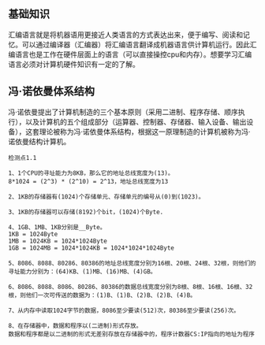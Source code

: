 基础知识
---

汇编语言就是将机器语用更接近人类语言的方式表达出来，便于编写、阅读和记忆。可以通过编译器（汇编器）将汇编语言翻译成机器语言供计算机运行。因此汇编语言也是工作在硬件层面上的语言（可以直接操控cpu和内存）。想要学习汇编语言必须对计算机硬件知识有一定的了解。

## 冯·诺依曼体系结构

冯·诺依曼提出了计算机制造的三个基本原则（采用二进制、程序存储、顺序执行），以及计算机的五个组成部分（运算器、控制器、存储器、输入设备、输出设备），这套理论被称为冯·诺依曼体系结构，根据这一原理制造的计算机被称为冯·诺依曼结构计算机。
<!-- 
虽然这么多年来计算机发生了翻天覆地的变化，但是我们的计算机仍然运行再冯·诺依曼体系结构上，包括手机、平板等设备。现如今(2021年)的PC机DIY市场受移动端的影响已远不如10年前火热，加上虚拟币暴涨导致显卡溢价严重，DIY已死的声音也越来越大。受电子商务的兴起和快递行业的快速发展的影响，现在DIY大部分也都都线上渠道，线下渠道如各地的电脑城都举步维艰。

DIY就是我们自己购买硬件攒机。大体可以分类两类
 - 主机：CPU、主板、内存、硬盘、显卡、电源、机箱、散热器
 - 外设：显示器、键盘、鼠标 （声卡、网卡、光驱、音箱）

我们来看下这些硬件跟冯·诺依曼体系结构中的5大组成部分的关系。
通常把运算器和控制器合在一起称为中央处理器,也就是CPU。也就是说CPU包含了ALU（算术逻辑运算单元）和CU（控制单元）两大部件。
存储器一般指内存和硬盘两大存储部件。但实际上计算机体系内能存储信息的部件都可以称之为存储器，比如CPU内存的寄存器、一二级三级缓存，主板、显卡、网卡上的ROM，显存，内存，硬盘，包括已经消失的软盘等等。他们作用各不相同，这些存储设备构成了一套速度从快到慢，价格从高到低的存储体系。
输入输出设备就比较好理解了。鼠标键盘是最经典的输入设备，显示器和音箱是最常用的输出设备。但是输入输出设备发展到今天，也出现了很大的变化，比如手机屏幕既可以是输入设备，也可以是输出设备。但是整体来说，输入输出设备是向着越来越人性化（方便人类使用）的方向发展的。

那其他几个硬件呢？主板作为CPU、内存、硬盘的载体，负责他们之间的通讯。电源给系统供电，散热器负责给CPU散热。这些也可以算作是冯·诺依曼体系结构内的部件。但是显卡不算。显卡是负责图形显示计算的。最开始显示其实也是靠CPU去计算的，但是随着计算机图形学的快速发展，CPU除了处理算术逻辑运算，还需要花费大量的计算资源给图形显示，显得力不从心，慢慢就发展出了显卡这一设备，辅助CPU处理图形计算。经过多年的发展，显卡自带GPU、显存，自备散热器，逐渐从小弟发展成了一个可以跟CPU分庭抗礼的计算机核心硬件。从显卡一路走高的价格趋势以及显卡龙头公司英伟达的市值可见一斑。

由此可见，计算机的发展虽然日新月异，但是基本原理并没有发生根本性的变化，计算机技术也类似，越是底层的技术，变化越小。作为一名程序员，如果面对飞速发展的技术感到迷茫时，不如从这些底层技术出发，掌握好基本知识，万变不离其宗。这样是本人学习汇编语言的初衷。

### CPU频率
晶振

### 存储体系结构
各级存储器的速度 -->

```text
检测点1.1

1、1个CPU的寻址能力为8KB，那么它的地址总线宽度为(13)。
8*1024 = (2^3) * (2^10) = 2^13，地址总线宽度为13

2、1KB的存储器有(1024)个存储单元、存储单元的编号从(0)到(1023)。

3、1KB的存储器可以存储(8192)个bit，(1024)个Byte.

4、1GB、1MB、1KB分别是__Byte。
1KB = 1024Byte  
1MB = 1024KB = 1024*1024Byte
1GB = 1024MB = 1024*1024KB = 1024*1024*1024Byte

5、8086、8088、80286、80386的地址总线宽度分别为16根、20根、24根、32根，则他们的寻址能力分别为：(64)KB、(1)MB、(16)MB、(4)GB。

6、8086、8088、8086、80286、80386的数据总线宽度分别为8根、8根、16根、16根、32根，则他们一次可传送的数据为：(1)B、(1)B、(2)B、(2)B、(4)B。

7、从内存中读取1024字节的数据，8086至少要读(512)次，80386至少要读(256)次。

8、在存储器中，数据和程序以(二进制)形式存放。
数据和程序都是以二进制的形式无差别存放在存储器中的，程序计数器CS:IP指向的地址为程序
```